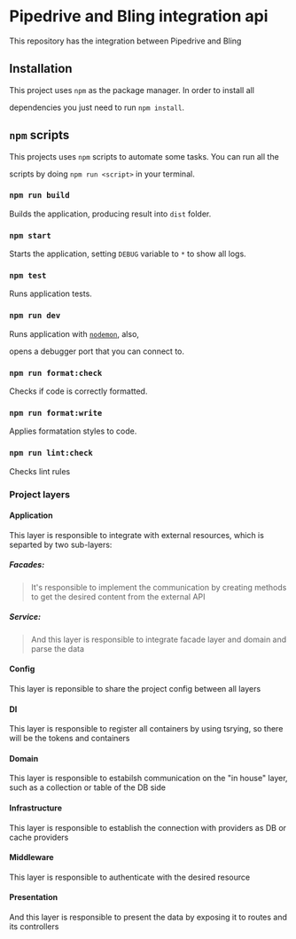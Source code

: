 
# Pipedrive and Bling integration api

  

This repository has the integration between Pipedrive and Bling

  

## Installation

  

This project uses `npm` as the package manager. In order to install all

dependencies you just need to run `npm install`.

  

## `npm` scripts

  

This projects uses `npm` scripts to automate some tasks. You can run all the

scripts by doing `npm run <script>` in your terminal.

  

### `npm run build`

  

Builds the application, producing result into `dist` folder.

  

### `npm start`

  

Starts the application, setting `DEBUG` variable to `*` to show all logs.

  

### `npm test`

  

Runs application tests.

  

### `npm run dev`

  

Runs application with [`nodemon`](https://github.com/remy/nodemon/), also,

opens a debugger port that you can connect to.

  

### `npm run format:check`

  

Checks if code is correctly formatted.

  

### `npm run format:write`

  

Applies formatation styles to code.

  

### `npm run lint:check`

  

Checks lint rules

  
### Project layers

#### Application

This layer is responsible to integrate with external resources, which is separted by two sub-layers:
 ##### Facades:
 
> It's responsible to implement the communication by creating methods to get the desired content from the external API

 ##### Service:

> And this layer is responsible to integrate facade layer and domain and parse the data

#### Config
This layer is reponsible to share the project config between all layers

#### DI
This layer is responsible to register all containers by using tsrying, so there will be the tokens and containers

#### Domain
This layer is responsible to estabilsh communication on the "in house" layer, such as a collection or table of the DB side

#### Infrastructure
This layer is responsible to establish the connection with providers as DB or cache providers

#### Middleware
This layer is responsible to authenticate with the desired resource

#### Presentation
And this layer is responsible to present the data by exposing it to routes and its controllers




